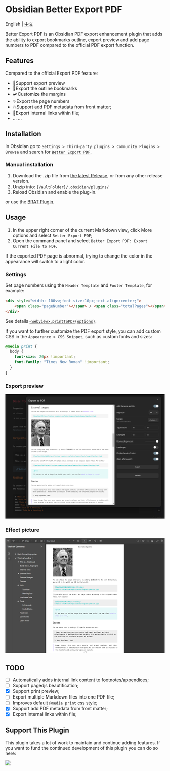 # Obsidian Better Export PDF

English | [中文](./README.zh.md)

Better Export PDF is an Obsidian PDF export enhancement plugin that adds the ability to export bookmarks outline, export preview and add page numbers to PDF compared to the official PDF export function.

## Features

Compared to the official Export PDF feature:

- 🚀Support export preview
- 🎉Export the outline bookmarks
- 🛩️Customize the margins
- ✨Export the page numbers
- 💥Support add PDF metadata from front matter;
- 🎇Export internal links within file;
- ... ...

## Installation

In Obsidian go to `Settings > Third-party plugins > Community Plugins > Browse` and search for [`Better Export PDF`](obsidian://show-plugin?id=better-export-pdf).

### Manual installation

1. Download the .zip file from [the latest Release](https://github.com/l1xnan/obsidian-better-export-pdf/releases), or from any other release version.
2. Unzip into: `{VaultFolder}/.obsidian/plugins/`
3. Reload Obsidian and enable the plug-in.

or use the [BRAT Plugin](https://obsidian.md/plugins?id=obsidian42-brat).

## Usage

1. In the upper right corner of the current Markdown view, click More options and select `Better Export PDF`;
2. Open the command panel and select `Better Export PDF: Export Current File to PDF`.

If the exported PDF page is abnormal, trying to change the color in the appearance will switch to a light color.

### Settings

Set page numbers using the `Header Template` and `Footer Template`, for example:
```html
<div style="width: 100vw;font-size:10px;text-align:center;">
    <span class="pageNumber"></span> / <span class="totalPages"></span>
</div>
```
See details [`<webview>.printToPDF(options)`](https://www.electronjs.org/docs/latest/api/webview-tag#webviewprinttopdfoptions).


If you want to further customize the PDF export style, you can add custom CSS in the `Appearance > CSS Snippet`, such as custom fonts and sizes:

```css
@media print {
  body {
    font-size: 20px !important;
    font-family: "Times New Roman" !important;
  }
}
```

### Export preview

![Export preview](./assets/preview0.png)

### Effect picture

![Export preview](./assets/preview1.png)


## TODO

- [ ] Automatically adds internal link content to footnotes/appendices;
- [ ] Support pagedjs beautification;
- [x] Support print preview;
- [ ] Export multiple Markdown files into one PDF file;
- [ ] Improves default `@media print` css style;
- [x] Support add PDF metadata from front matter;
- [x] Export internal links within file;

## Support This Plugin

This plugin takes a lot of work to maintain and continue adding features. If you want to fund the continued development of this plugin you can do so here:

<a href="https://www.buymeacoffee.com/l1xnan"><img src="https://img.buymeacoffee.com/button-api/?text=Buy me a coffee&emoji=&slug=nathangeorge&button_colour=6a8696&font_colour=ffffff&font_family=Poppins&outline_colour=000000&coffee_colour=FFDD00"></a>
